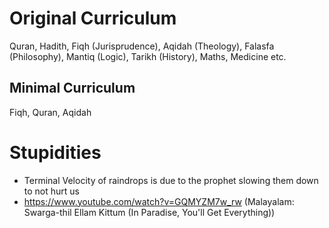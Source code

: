 # Original Curriculum
Quran, Hadith, Fiqh (Jurisprudence), Aqidah (Theology), Falasfa (Philosophy), Mantiq (Logic), Tarikh (History), Maths, Medicine etc.
## Minimal Curriculum
Fiqh, Quran, Aqidah

# Stupidities
- Terminal Velocity of raindrops is due to the prophet slowing them down to not hurt us
- https://www.youtube.com/watch?v=GQMYZM7w_rw (Malayalam: Swarga-thil Ellam Kittum (In Paradise, You'll Get Everything))